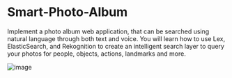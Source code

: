 # Smart-Photo-Album

Implement a photo album web application, that can be searched using natural language through both text and voice. You will learn how to use Lex, ElasticSearch, and Rekognition to create an intelligent search layer to query your photos for people, objects, actions, landmarks and more.


![image](https://user-images.githubusercontent.com/55186660/162592481-cdf28765-e7f6-41f7-b170-b17c48947536.png)

